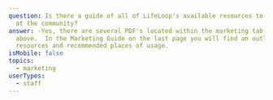 ```yaml
---
question: Is there a guide of all of LifeLoop's available resources to promote
  at the community?
answer: -Yes, there are several PDF's located within the marketing tab
  above.  In the Marketing Guide on the last page you will find an outline of
  resources and recommended places of usage.
isMobile: false
topics:
  - marketing
userTypes:
  - staff
---
```

